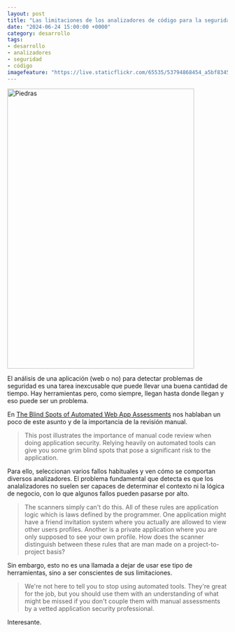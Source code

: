 ```yaml
---
layout: post
title: "Las limitaciones de los analizadores de código para la seguridad"
date: "2024-06-24 15:00:00 +0000"
category: desarrollo
tags:
- desarrollo
- analizadores
- seguridad
- código
imagefeature: "https://live.staticflickr.com/65535/53794868454_a5bf834526_z.jpg
---
```


<a data-flickr-embed="true" href="https://www.flickr.com/photos/fernand0/53794868454/in/dateposted/" title="Piedras"><img src="https://live.staticflickr.com/65535/53794868454_a5bf834526_z.jpg" width="427" height="640" alt="Piedras"/></a><script async src="//embedr.flickr.com/assets/client-code.js" charset="utf-8"></script>

El análisis de una aplicación (web o no) para detectar problemas de seguridad es una tarea inexcusable que puede llevar una buena cantidad de tiempo. Hay herramientas pero, como siempre, llegan hasta donde llegan y eso puede ser un problema.

En [The Blind Spots of Automated Web App Assessments](https://baldur.dk/blog/automated-web-assessment.html) nos hablaban un poco de este asunto y de la importancia de la revisión manual.

> This post illustrates the importance of manual code review when doing application security. Relying heavily on automated tools can give you some grim blind spots that pose a significant risk to the application.

Para ello, seleccionan varios fallos habituales y ven cómo se comportan diversos analizadores. El problema fundamental que detecta es que los analalizadores no suelen ser capaces de determinar el contexto ni la lógica de negocio, con lo que algunos fallos pueden pasarse por alto.

> The scanners simply can't do this. All of these rules are application logic which is laws defined by the programmer. One application might have a friend invitation system where you actually are allowed to view other users profiles. Another is a private application where you are only supposed to see your own profile. How does the scanner distinguish between these rules that are man made on a project-to-project basis?

Sin embargo, esto no es una llamada a dejar de usar ese tipo de herramientas, sino a ser conscientes de sus limitaciones.

> We're not here to tell you to stop using automated tools. They're great for the job, but you should use them with an understanding of what might be missed if you don't couple them with manual assessments by a vetted application security professional.

Interesante.
